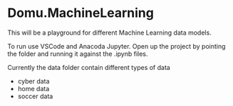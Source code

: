 Domu.MachineLearning
===============

This will be a playground for different Machine Learning data models.

To run use VSCode and Anacoda Jupyter. Open up the project by pointing the folder and running it against the .ipynb files. 

Currently the data folder contain different types of data

- cyber data
- home data
- soccer data
